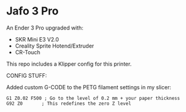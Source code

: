 # Jafo 3 Pro

An Ender 3 Pro upgraded with:

- SKR Mini E3 V2.0
- Creality Sprite Hotend/Extruder
- CR-Touch

This repo includes a Klipper config for this printer.



CONFIG STUFF:


Added custom G-CODE to the PETG filament settings in my slicer:

```
G1 Z0.02 F500 ; Go to the level of 0.2 mm + your paper thickness
G92 Z0       ; This redefines the zero Z level
```

